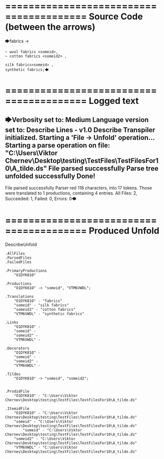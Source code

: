 ========================================
Source Code (between the arrows)
========================================

🡆fabrics ->

	~ wool fabrics <someid>,
	~ cotton fabrics <someid2> ,

	silk fabrics<someid> ,
	synthetic fabrics;🡄

========================================
Logged text
========================================

🡆Verbosity set to: Medium
Language version set to: Describe Lines - v1.0
Describe Transpiler initialized.
Starting a 'File -> Unfold' operation...
Starting a parse operation on file: "C:\Users\Viktor Chernev\Desktop\testing\TestFiles\TestFilesFor10\A_tilde.ds"
File parsed successfully
Parse tree unfolded successfully
Done!
------------------------
File parsed successfully
Parser red 118 characters, into 17 tokens.
Those were translated to 1 productions, containing 4 entries.
All Files: 2, Succeeded: 1, Failed: 0, Errors: 0🡄

========================================
Produced Unfold
========================================

DescribeUnfold

    .AllFiles
    .ParsedFiles
    .FailedFiles

    .PrimaryProductions
        "O1DYK81O" 

    .Productions
        "O1DYK81O" -> "someid", "VTM6VWDL";

    .Translations
        "O1DYK81O" - "fabrics"
        "someid" - "silk fabrics"
        "someid2" - "cotton fabrics"
        "VTM6VWDL" - "synthetic fabrics"

    .Links
        "O1DYK81O" - 
        "someid" - 
        "someid2" - 
        "VTM6VWDL" - 

    .Decorators
        "O1DYK81O" - 
        "someid" - 
        "someid2" - 
        "VTM6VWDL" - 

    .Tildes
        "O1DYK81O" -> "someid", "someid2";


    .ProdidFile
        "O1DYK81O" - "C:\Users\Viktor Chernev\Desktop\testing\TestFiles\TestFilesFor10\A_tilde.ds"

    .ItemidFile
        "O1DYK81O" - "C:\Users\Viktor Chernev\Desktop\testing\TestFiles\TestFilesFor10\A_tilde.ds"
        "someid" - "C:\Users\Viktor Chernev\Desktop\testing\TestFiles\TestFilesFor10\A_tilde.ds"
            "someid" - "C:\Users\Viktor Chernev\Desktop\testing\TestFiles\TestFilesFor10\A_tilde.ds"
        "someid2" - "C:\Users\Viktor Chernev\Desktop\testing\TestFiles\TestFilesFor10\A_tilde.ds"
        "VTM6VWDL" - "C:\Users\Viktor Chernev\Desktop\testing\TestFiles\TestFilesFor10\A_tilde.ds"

